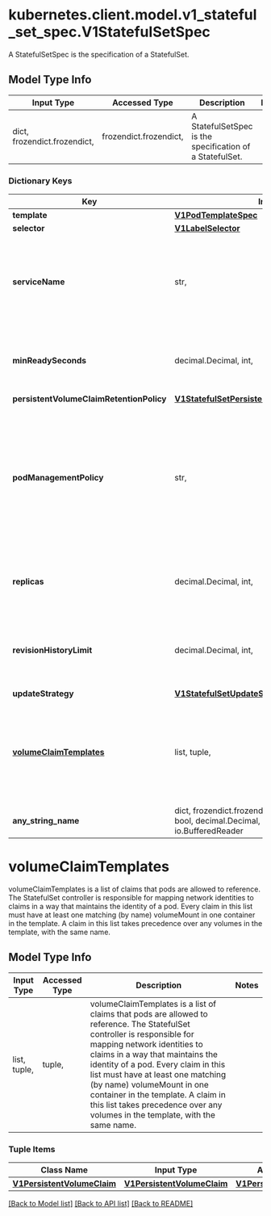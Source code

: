 # kubernetes.client.model.v1_stateful_set_spec.V1StatefulSetSpec

A StatefulSetSpec is the specification of a StatefulSet.

## Model Type Info
Input Type | Accessed Type | Description | Notes
------------ | ------------- | ------------- | -------------
dict, frozendict.frozendict,  | frozendict.frozendict,  | A StatefulSetSpec is the specification of a StatefulSet. | 

### Dictionary Keys
Key | Input Type | Accessed Type | Description | Notes
------------ | ------------- | ------------- | ------------- | -------------
**template** | [**V1PodTemplateSpec**](V1PodTemplateSpec.md) | [**V1PodTemplateSpec**](V1PodTemplateSpec.md) |  | 
**selector** | [**V1LabelSelector**](V1LabelSelector.md) | [**V1LabelSelector**](V1LabelSelector.md) |  | 
**serviceName** | str,  | str,  | serviceName is the name of the service that governs this StatefulSet. This service must exist before the StatefulSet, and is responsible for the network identity of the set. Pods get DNS/hostnames that follow the pattern: pod-specific-string.serviceName.default.svc.cluster.local where \&quot;pod-specific-string\&quot; is managed by the StatefulSet controller. | 
**minReadySeconds** | decimal.Decimal, int,  | decimal.Decimal,  | Minimum number of seconds for which a newly created pod should be ready without any of its container crashing for it to be considered available. Defaults to 0 (pod will be considered available as soon as it is ready) | [optional] value must be a 32 bit integer
**persistentVolumeClaimRetentionPolicy** | [**V1StatefulSetPersistentVolumeClaimRetentionPolicy**](V1StatefulSetPersistentVolumeClaimRetentionPolicy.md) | [**V1StatefulSetPersistentVolumeClaimRetentionPolicy**](V1StatefulSetPersistentVolumeClaimRetentionPolicy.md) |  | [optional] 
**podManagementPolicy** | str,  | str,  | podManagementPolicy controls how pods are created during initial scale up, when replacing pods on nodes, or when scaling down. The default policy is &#x60;OrderedReady&#x60;, where pods are created in increasing order (pod-0, then pod-1, etc) and the controller will wait until each pod is ready before continuing. When scaling down, the pods are removed in the opposite order. The alternative policy is &#x60;Parallel&#x60; which will create pods in parallel to match the desired scale without waiting, and on scale down will delete all pods at once.   | [optional] 
**replicas** | decimal.Decimal, int,  | decimal.Decimal,  | replicas is the desired number of replicas of the given Template. These are replicas in the sense that they are instantiations of the same Template, but individual replicas also have a consistent identity. If unspecified, defaults to 1. | [optional] value must be a 32 bit integer
**revisionHistoryLimit** | decimal.Decimal, int,  | decimal.Decimal,  | revisionHistoryLimit is the maximum number of revisions that will be maintained in the StatefulSet&#x27;s revision history. The revision history consists of all revisions not represented by a currently applied StatefulSetSpec version. The default value is 10. | [optional] value must be a 32 bit integer
**updateStrategy** | [**V1StatefulSetUpdateStrategy**](V1StatefulSetUpdateStrategy.md) | [**V1StatefulSetUpdateStrategy**](V1StatefulSetUpdateStrategy.md) |  | [optional] 
**[volumeClaimTemplates](#volumeClaimTemplates)** | list, tuple,  | tuple,  | volumeClaimTemplates is a list of claims that pods are allowed to reference. The StatefulSet controller is responsible for mapping network identities to claims in a way that maintains the identity of a pod. Every claim in this list must have at least one matching (by name) volumeMount in one container in the template. A claim in this list takes precedence over any volumes in the template, with the same name. | [optional] 
**any_string_name** | dict, frozendict.frozendict, str, date, datetime, int, float, bool, decimal.Decimal, None, list, tuple, bytes, io.FileIO, io.BufferedReader | frozendict.frozendict, str, BoolClass, decimal.Decimal, NoneClass, tuple, bytes, FileIO | any string name can be used but the value must be the correct type | [optional]

# volumeClaimTemplates

volumeClaimTemplates is a list of claims that pods are allowed to reference. The StatefulSet controller is responsible for mapping network identities to claims in a way that maintains the identity of a pod. Every claim in this list must have at least one matching (by name) volumeMount in one container in the template. A claim in this list takes precedence over any volumes in the template, with the same name.

## Model Type Info
Input Type | Accessed Type | Description | Notes
------------ | ------------- | ------------- | -------------
list, tuple,  | tuple,  | volumeClaimTemplates is a list of claims that pods are allowed to reference. The StatefulSet controller is responsible for mapping network identities to claims in a way that maintains the identity of a pod. Every claim in this list must have at least one matching (by name) volumeMount in one container in the template. A claim in this list takes precedence over any volumes in the template, with the same name. | 

### Tuple Items
Class Name | Input Type | Accessed Type | Description | Notes
------------- | ------------- | ------------- | ------------- | -------------
[**V1PersistentVolumeClaim**](V1PersistentVolumeClaim.md) | [**V1PersistentVolumeClaim**](V1PersistentVolumeClaim.md) | [**V1PersistentVolumeClaim**](V1PersistentVolumeClaim.md) |  | 

[[Back to Model list]](../../README.md#documentation-for-models) [[Back to API list]](../../README.md#documentation-for-api-endpoints) [[Back to README]](../../README.md)


